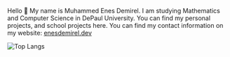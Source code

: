 Hello 👋 My name is Muhammed Enes Demirel. I am studying Mathematics and Computer Science in DePaul University. You can find my personal projects, and school projects here.
You can find my contact information on my website: [enesdemirel.dev](https://enesdemirel.dev/)


![Top Langs](https://github-readme-stats.vercel.app/api/top-langs/?username=enesdemirelus&layout=compact)

